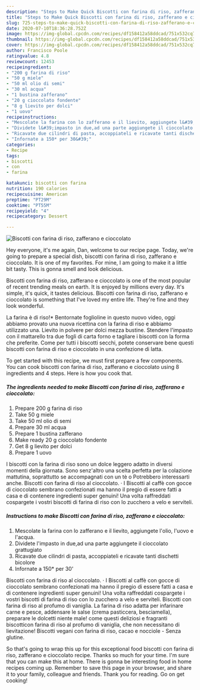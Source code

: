 ```yaml
---
description: "Steps to Make Quick Biscotti con farina di riso, zafferano e cioccolato"
title: "Steps to Make Quick Biscotti con farina di riso, zafferano e cioccolato"
slug: 725-steps-to-make-quick-biscotti-con-farina-di-riso-zafferano-e-cioccolato
date: 2020-07-10T18:36:28.752Z
image: https://img-global.cpcdn.com/recipes/df158412a58ddcad/751x532cq70/biscotti-con-farina-di-riso-zafferano-e-cioccolato-recipe-main-photo.jpg
thumbnail: https://img-global.cpcdn.com/recipes/df158412a58ddcad/751x532cq70/biscotti-con-farina-di-riso-zafferano-e-cioccolato-recipe-main-photo.jpg
cover: https://img-global.cpcdn.com/recipes/df158412a58ddcad/751x532cq70/biscotti-con-farina-di-riso-zafferano-e-cioccolato-recipe-main-photo.jpg
author: Francisco Poole
ratingvalue: 4.8
reviewcount: 12453
recipeingredient:
- "200 g farina di riso"
- "50 g miele"
- "50 ml olio di semi"
- "30 ml acqua"
- "1 bustina zafferano"
- "20 g cioccolato fondente"
- "8 g lievito per dolci"
- "1 uovo"
recipeinstructions:
- "Mescolate la farina con lo zafferano e il lievito, aggiungete l&#39;olio, l&#39;uovo e l&#39;acqua."
- "Dividete l&#39;impasto in due,ad una parte aggiungete il cioccolato grattugiato"
- "Ricavate due cilindri di pasta, accoppiateli e ricavate tanti dischetti bicolore"
- "Infornate a 150* per 30&#39;"
categories:
- Recipe
tags:
- biscotti
- con
- farina

katakunci: biscotti con farina 
nutrition: 190 calories
recipecuisine: American
preptime: "PT29M"
cooktime: "PT55M"
recipeyield: "4"
recipecategory: Dessert

---
```



![Biscotti con farina di riso, zafferano e cioccolato](https://img-global.cpcdn.com/recipes/df158412a58ddcad/751x532cq70/biscotti-con-farina-di-riso-zafferano-e-cioccolato-recipe-main-photo.jpg)

Hey everyone, it's me again, Dan, welcome to our recipe page. Today, we're going to prepare a special dish, biscotti con farina di riso, zafferano e cioccolato. It is one of my favorites. For mine, I am going to make it a little bit tasty. This is gonna smell and look delicious.

Biscotti con farina di riso, zafferano e cioccolato is one of the most popular of recent trending meals on earth. It is enjoyed by millions every day. It's simple, it's quick, it tastes delicious. Biscotti con farina di riso, zafferano e cioccolato is something that I've loved my entire life. They're fine and they look wonderful.

La farina è di riso!* Bentornate foglioline in questo nuovo video, oggi abbiamo provato una nuova ricettina con la farina di riso e abbiamo utilizzato una. Lievito in polvere per dolci mezza bustine. Stendere l&#39;impasto con il mattarello tra due fogli di carta forno e tagliare i biscotti con la forma che preferite. Come per tutti i biscotti secchi, potete conservare bene questi biscotti con farina di riso e cioccolato in una confezione di latta.


To get started with this recipe, we must first prepare a few components. You can cook biscotti con farina di riso, zafferano e cioccolato using 8 ingredients and 4 steps. Here is how you cook that.

<!--inarticleads1-->

##### The ingredients needed to make Biscotti con farina di riso, zafferano e cioccolato:

1. Prepare 200 g farina di riso
1. Take 50 g miele
1. Take 50 ml olio di semi
1. Prepare 30 ml acqua
1. Prepare 1 bustina zafferano
1. Make ready 20 g cioccolato fondente
1. Get 8 g lievito per dolci
1. Prepare 1 uovo


I biscotti con la farina di riso sono un dolce leggero adatto in diversi momenti della giornata. Sono senz&#39;altro una scelta perfetta per la colazione mattutina, soprattutto se accompagnati con un tè o Potrebbero interessarti anche. Biscotti con farina di riso al cioccolato. · I Biscotti al caffè con gocce di cioccolato sembrano confezionati ma hanno il pregio di essere fatti a casa e di contenere ingredienti super genuini! Una volta raffreddati cospargete i vostri biscotti di farina di riso con lo zucchero a velo e serviteli. 

<!--inarticleads2-->

##### Instructions to make Biscotti con farina di riso, zafferano e cioccolato:

1. Mescolate la farina con lo zafferano e il lievito, aggiungete l&#39;olio, l&#39;uovo e l&#39;acqua.
1. Dividete l&#39;impasto in due,ad una parte aggiungete il cioccolato grattugiato
1. Ricavate due cilindri di pasta, accoppiateli e ricavate tanti dischetti bicolore
1. Infornate a 150* per 30&#39;


Biscotti con farina di riso al cioccolato. · I Biscotti al caffè con gocce di cioccolato sembrano confezionati ma hanno il pregio di essere fatti a casa e di contenere ingredienti super genuini! Una volta raffreddati cospargete i vostri biscotti di farina di riso con lo zucchero a velo e serviteli. Biscotti con farina di riso al profumo di vaniglia. La farina di riso adatta per infarinare carne e pesce, addensare le salse (crema pasticcera, besciamella), preparare le dolcetti niente male! come questi deliziosi e fragranti biscotticon farina di riso al profumo di vaniglia, che non necessitano di lievitazione! Biscotti vegani con farina di riso, cacao e nocciole - Senza glutine. 

So that's going to wrap this up for this exceptional food biscotti con farina di riso, zafferano e cioccolato recipe. Thanks so much for your time. I'm sure that you can make this at home. There is gonna be interesting food in home recipes coming up. Remember to save this page in your browser, and share it to your family, colleague and friends. Thank you for reading. Go on get cooking!
